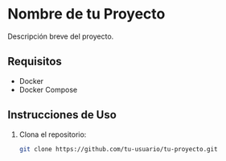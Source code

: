 # Nombre de tu Proyecto

Descripción breve del proyecto.

## Requisitos

- Docker
- Docker Compose

## Instrucciones de Uso

1. Clona el repositorio:

   ```bash
   git clone https://github.com/tu-usuario/tu-proyecto.git
   
   ```
